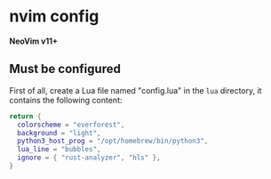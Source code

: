 # nvim config

**NeoVim v11+**

## Must be configured

First of all, create a Lua file named "config.lua" in the `lua` directory, it contains the following content:

```lua
return {
  colorscheme = "everforest",
  background = "light",
  python3_host_prog = "/opt/homebrew/bin/python3",
  lua_line = "bubbles",
  ignore = { "rust-analyzer", "hls" },
}
```

